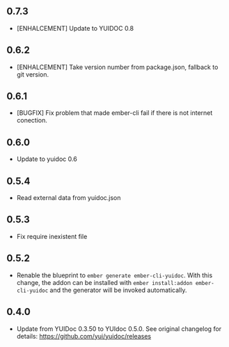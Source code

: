 ## 0.7.3

* [ENHALCEMENT] Update to YUIDOC 0.8

## 0.6.2

* [ENHALCEMENT] Take version number from package.json, fallback to git version.

## 0.6.1

* [BUGFIX] Fix problem that made ember-cli fail if there is not internet conection. 

## 0.6.0

* Update to yuidoc 0.6

## 0.5.4

* Read external data from yuidoc.json

## 0.5.3

* Fix require inexistent file

## 0.5.2

* Renable the blueprint to `ember generate ember-cli-yuidoc`. With this change, the addon can be installed with
`ember install:addon ember-cli-yuidoc` and the generator will be invoked automatically.

## 0.4.0

* Update from YUIDoc 0.3.50 to YUIdoc 0.5.0. See original changelog for details: https://github.com/yui/yuidoc/releases
